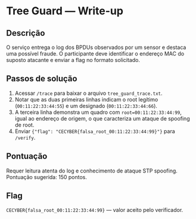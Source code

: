 # Tree Guard — Write-up

## Descrição
O serviço entrega o log dos BPDUs observados por um sensor e destaca uma possível fraude.
O participante deve identificar o endereço MAC do suposto atacante e enviar a flag no
formato solicitado.

## Passos de solução
1. Acessar `/trace` para baixar o arquivo `tree_guard_trace.txt`.
2. Notar que as duas primeiras linhas indicam o root legítimo (`00:11:22:33:44:55`) e um
   designado (`00:11:22:33:44:66`).
3. A terceira linha demonstra um quadro com `root=00:11:22:33:44:99`, igual ao endereço de origem,
   o que caracteriza um ataque de spoofing de root.
4. Enviar `{"flag": "CECYBER{falsa_root_00:11:22:33:44:99}"}` para `/verify`.

## Pontuação
Requer leitura atenta do log e conhecimento de ataque STP spoofing. Pontuação sugerida:
150 pontos.

## Flag
`CECYBER{falsa_root_00:11:22:33:44:99}` — valor aceito pelo verificador.
